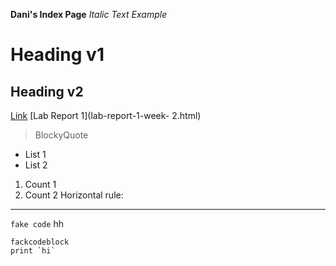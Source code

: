 **Dani's Index Page**
*Italic Text Example* 
# Heading v1
## Heading v2
[Link](google.com)
[Lab Report 1](lab-report-1-week- 2.html)  
>BlockyQuote
* List 1
* List 2
1. Count 1
2. Count 2
Horizontal rule:

---
`fake code`
hh
```
fackcodeblock
print `hi`
```

